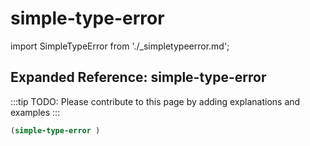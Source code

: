 # simple-type-error

import SimpleTypeError from './_simpletypeerror.md';

<SimpleTypeError />

## Expanded Reference: simple-type-error

:::tip
TODO: Please contribute to this page by adding explanations and examples
:::

```lisp
(simple-type-error )
```
